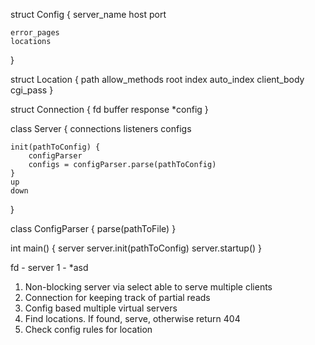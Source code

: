 struct Config
{
	server_name
	host
	port
	
	error_pages
	locations
}

struct Location {
	path
	allow_methods
	root
	index
	auto_index
	client_body
	cgi_pass
	<!-- locations -->
}

struct Connection {
	fd
	buffer
	response
	*config
}

class Server
{
	connections
	listeners
	configs

	init(pathToConfig) {
		configParser
		configs = configParser.parse(pathToConfig)
	}
	up
	down
}

class ConfigParser {
	parse(pathToFile)
}

int main() {
	server
	server.init(pathToConfig)
	server.startup()
}

fd - server 
1 - *asd

1. Non-blocking server via select able to serve multiple clients
2. Connection for keeping track of partial reads
3. Config based multiple virtual servers
4. Find locations. If found, serve, otherwise return 404
5. Check config rules for location
